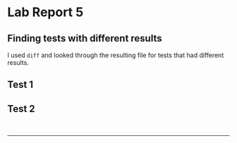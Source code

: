 # Lab Report 5

## Finding tests with different results
I used ``diff`` and looked through the resulting file for tests that had different results.


## Test 1

## Test 2
<br>

---

<br>


